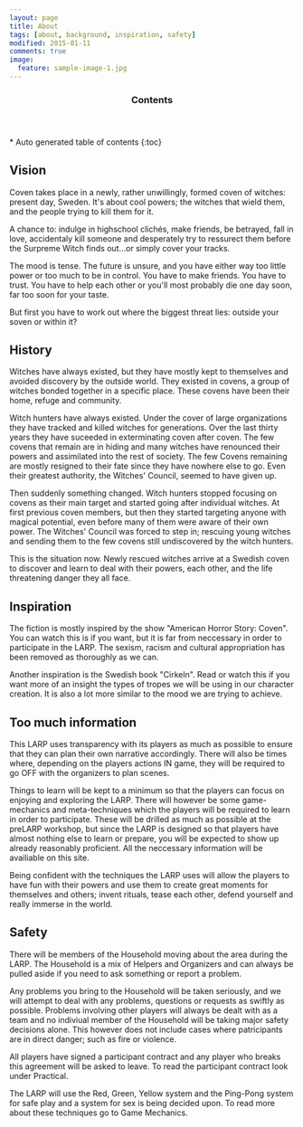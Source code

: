 ```yaml
---
layout: page
title: About
tags: [about, background, inspiration, safety]
modified: 2015-01-11
comments: true
image:
  feature: sample-image-1.jpg
---
```


<section id="table-of-contents" class="toc">
  <header>
    <h3>Contents</h3>
  </header>
<div id="drawer" markdown="1">
*  Auto generated table of contents
{:toc}
</div>
</section><!-- /#table-of-contents -->

## Vision

Coven takes place in a newly, rather unwillingly, formed coven of witches: present day, Sweden. It's about cool powers; the witches that wield them, and the people trying to kill them for it. 

A chance to: indulge in highschool clichés, make friends, be betrayed, fall in love, accidentaly kill someone and desperately try to ressurect them before the Surpreme Witch finds out...or simply cover your tracks. 

The mood is tense. The future is unsure, and you have either way too little power or too much to be in control. You have to make friends. You have to trust. You have to help each other or you'll most probably die one day soon, far too soon for your taste. 

But first you have to work out where the biggest threat lies: outside your soven or within it?

## History

Witches have always existed, but they have mostly kept to themselves and avoided discovery by the outside world. They existed in covens, a group of witches bonded together in a specific place. These covens have been their home, refuge and community. 

Witch hunters have always existed. Under the cover of large organizations they have tracked and killed witches for generations. Over the last thirty years they have suceeded in exterminating coven after coven. The few covens that remain are in hiding and many witches have renounced their powers and assimilated into the rest of society. The few Covens remaining are mostly resigned to their fate since they have nowhere else to go. Even their greatest authority, the Witches' Council, seemed to have given up. 

Then suddenly something changed. Witch hunters stopped focusing on covens as their main target and started going after individual witches. At first previous coven members, but then they started targeting anyone with magical potential, even before many of them were aware of their own power. The Witches' Council was forced to step in; rescuing young witches and sending them to the few covens still undiscovered by the witch hunters. 

This is the situation now. Newly rescued witches arrive at a Swedish coven to discover and learn to deal with their powers, each other, and the life threatening danger they all face.

## Inspiration

The fiction is mostly inspired by the show "American Horror Story: Coven". You can watch this is if you want, but it is far from neccessary in order to participate in the LARP. The sexism, racism and cultural appropriation has been removed as thoroughly as we can. 

Another inspiration is the Swedish book "Cirkeln". Read or watch this if you want more of an insight the types of tropes we will be using in our character creation. It is also a lot more similar to the mood we are trying to achieve.

## Too much information

This LARP uses transparency with its players as much as possible to ensure that they can plan their own narrative accordingly. There will also be times where, depending on the players actions IN game, they will be required to go OFF with the organizers to plan scenes.

Things to learn will be kept to a minimum so that the players can focus on enjoying and exploring the LARP. There will however be some game-mechanics and meta-techniques which the players will be required to learn in order to participate. These will be drilled as much as possible at the preLARP workshop, but since the LARP is designed so that players have almost nothing else to learn or prepare, you will be expected to show up already reasonably proficient. All the neccessary information will be availiable on this site.

Being confident with the techniques the LARP uses will allow the players to have fun with their powers and use them to create great moments for themselves and others; invent rituals, tease each other, defend yourself and really immerse in the world.

## Safety

There will be members of the Household moving about the area during the LARP. The Household is a mix of Helpers and Organizers and can always be pulled aside if you need to ask something or report a problem. 

Any problems you bring to the Household will be taken seriously, and we will attempt to deal with any problems, questions or requests as swiftly as possible. Problems involving other players will always be dealt with as a team and no indiviual member of the Household will be taking major safety decisions alone. This however does not include cases where patricipants are in direct danger; such as fire or violence. 

All players have signed a participant contract and any player who breaks this agreement will be asked to leave. To read the participant contract look under Practical.

The LARP will use the Red, Green, Yellow system and the Ping-Pong system for safe play and a system for sex is being decided upon. To read more about these techniques go to Game Mechanics.
